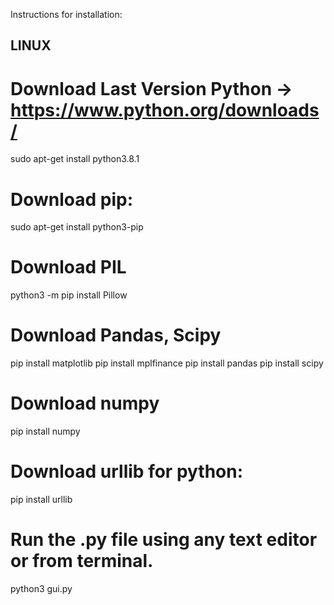 Instructions for installation:

## LINUX
# Download Last Version Python -> https://www.python.org/downloads/
sudo apt-get install python3.8.1

# Download pip:
sudo apt-get install python3-pip

# Download PIL
python3 -m pip install Pillow

# Download Pandas, Scipy
pip install matplotlib
pip install mplfinance
pip install pandas
pip install scipy
# Download numpy
pip install numpy


# Download urllib for python:
pip install urllib

# Run the .py file using any text editor or from terminal.
python3 gui.py



